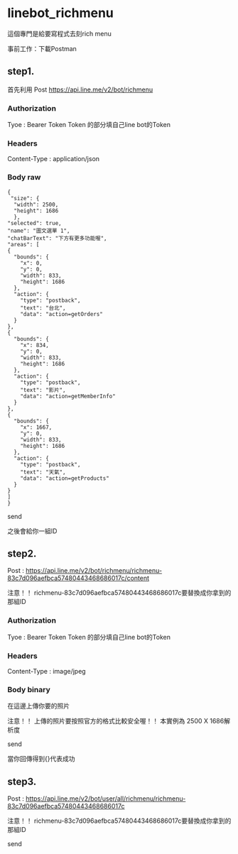 # linebot_richmenu

這個專門是給要寫程式去刻rich menu

事前工作：下載Postman

## step1.
首先利用 Post https://api.line.me/v2/bot/richmenu

### Authorization   
Tyoe : Bearer Token
Token 的部分填自己line bot的Token
### Headers
Content-Type : application/json 
### Body raw

    {
     "size": {
      "width": 2500,
      "height": 1686
      },
    "selected": true,
    "name": "圖文選單 1",
    "chatBarText": "下方有更多功能喔",
    "areas": [
    {
      "bounds": {
        "x": 0,
        "y": 0,
        "width": 833,
        "height": 1686
      },
      "action": {
        "type": "postback",
        "text": "台北",
        "data": "action=getOrders"
      }
    },
    {
      "bounds": {
        "x": 834,
        "y": 0,
        "width": 833,
        "height": 1686
      },
      "action": {
        "type": "postback",
        "text": "影片",
        "data": "action=getMemberInfo"
      }
    },
    {
      "bounds": {
        "x": 1667,
        "y": 0,
        "width": 833,
        "height": 1686
      },
      "action": {
        "type": "postback",
        "text": "天氣",
        "data": "action=getProducts"
      }
    }
    ]
    }

send

之後會給你一組ID

## step2.

Post : https://api.line.me/v2/bot/richmenu/richmenu-83c7d096aefbca57480443468686017c/content

注意！！ richmenu-83c7d096aefbca57480443468686017c要替換成你拿到的那組ID

### Authorization   
Tyoe : Bearer Token
Token 的部分填自己line bot的Token
### Headers
Content-Type : image/jpeg

### Body binary
在這邊上傳你要的照片

注意！！
上傳的照片要按照官方的格式比較安全喔！！
本實例為 2500 X 1686解析度

send 

當你回傳得到{}代表成功

## step3.

Post : https://api.line.me/v2/bot/user/all/richmenu/richmenu-83c7d096aefbca57480443468686017c

注意！！ richmenu-83c7d096aefbca57480443468686017c要替換成你拿到的那組ID

send
